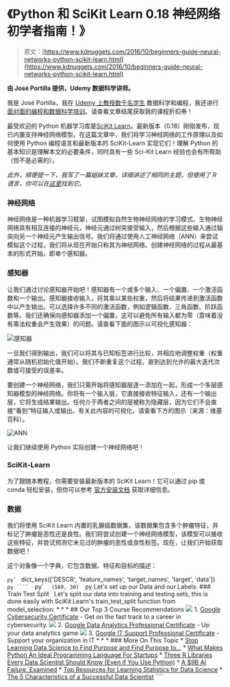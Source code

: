 # 《Python 和 SciKit Learn 0.18 神经网络初学者指南！》

> 原文：[https://www.kdnuggets.com/2016/10/beginners-guide-neural-networks-python-scikit-learn.html](https://www.kdnuggets.com/2016/10/beginners-guide-neural-networks-python-scikit-learn.html)

**由 José Portilla 提供，Udemy 数据科学讲师。**

我是 José Portilla，我在 [Udemy 上教授数千名学生](https://www.udemy.com/python-for-data-science-and-machine-learning-bootcamp/?couponCode=KDNUGGETSPY) 数据科学和编程，我还进行 [面对面的编程和数据科学培训](www.pieriandata.com)。请查看文章结尾获取我的课程折扣券！

最受欢迎的 Python 机器学习库是[SciKit Learn](http://scikit-learn.org/)。最新版本（0.18）刚刚发布，现已内置支持神经网络模型。在这篇文章中，我们将学习神经网络的工作原理以及如何使用 Python 编程语言和最新版本的 SciKit-Learn 实现它们！理解 Python 的基本知识是理解本文的必要条件，同时具有一些 Sci-Kit Learn 经验也会有所帮助（但不是必需的）。

*此外，顺便提一下，我写了一篇姐妹文章，详细讲述了相同的主题，但使用了 R 语言，你可以在[这里](/2016/08/begineers-guide-neural-networks-r.html)找到它。*

### 神经网络

神经网络是一种机器学习框架，试图模拟自然生物神经网络的学习模式。生物神经网络具有相互连接的神经元，神经元通过树突接受输入，然后根据这些输入通过轴突向另一个神经元产生输出信号。我们将通过使用人工神经网络（ANN）来尝试模拟这个过程，我们将从现在开始只称其为神经网络。创建神经网络的过程从最基本的形式开始，即单个感知器。

### 感知器

让我们通过讨论感知器开始吧！感知器有一个或多个输入、一个偏置、一个激活函数和一个输出。感知器接收输入，将其乘以某些权重，然后将结果传递到激活函数中以产生输出。可以选择许多不同的激活函数，例如逻辑函数、三角函数、阶跃函数等。我们还确保向感知器添加一个偏置，这可以避免所有输入都为零（意味着没有乘法权重会产生效果）的问题。请查看下面的图示以可视化感知器：

![感知器](../Images/69a72f3fc8c8769ca45c4f6f4af93290.png)

一旦我们得到输出，我们可以将其与已知标签进行比较，并相应地调整权重（权重通常从随机初始化值开始）。我们不断重复这个过程，直到达到允许的最大迭代次数或可接受的误差率。

要创建一个神经网络，我们只需开始将感知器层逐一添加在一起，形成一个多层感知器模型的神经网络。你将有一个输入层，它直接接收特征输入，还有一个输出层，它将生成结果输出。任何介于两者之间的层被称为隐藏层，因为它们不会直接“看到”特征输入或输出。有关此内容的可视化，请查看下方的图示（来源：维基百科）。

![ANN](../Images/a2b9be4c6961af29d8ecd46eeff7b949.png)

让我们继续使用 Python 实际创建一个神经网络吧！

### SciKit-Learn

为了跟随本教程，你需要安装最新版本的 SciKit Learn！它可以通过 pip 或 conda 轻松安装，但你可以参考 [官方安装文档](http://scikit-learn.org/stable/install.html) 获取详细信息。

### 数据

我们将使用 SciKit Learn 内置的乳腺癌数据集，该数据集包含多个肿瘤特征，并标记了肿瘤是恶性还是良性。我们将尝试创建一个神经网络模型，该模型可以接收这些特征，并尝试预测它未见过的肿瘤的恶性或良性标签。现在，让我们开始获取数据吧！

这个对象像一个字典，它包含数据、特征和目标的描述：

```py` ```   dict_keys(['DESCR', 'feature_names', 'target_names', 'target', 'data'])   ```py ````  ```py` ```   (569, 30)   ```py    Let's set up our Data and our Labels:    ### Train Test Split      Let's split our data into training and testing sets, this is done easily with SciKit Learn's train_test_split function from model_selection:    * * *      ## Our Top 3 Course Recommendations      ![](../Images/0244c01ba9267c002ef39d4907e0b8fb.png) 1\. [Google Cybersecurity Certificate](https://www.kdnuggets.com/google-cybersecurity) - Get on the fast track to a career in cybersecurity.    ![](../Images/e225c49c3c91745821c8c0368bf04711.png) 2\. [Google Data Analytics Professional Certificate](https://www.kdnuggets.com/google-data-analytics) - Up your data analytics game    ![](../Images/0244c01ba9267c002ef39d4907e0b8fb.png) 3\. [Google IT Support Professional Certificate](https://www.kdnuggets.com/google-itsupport) - Support your organization in IT    * * *      ### More On This Topic    *   [Stop Learning Data Science to Find Purpose and Find Purpose to…](https://www.kdnuggets.com/2021/12/stop-learning-data-science-find-purpose.html) *   [What Makes Python An Ideal Programming Language For Startups](https://www.kdnuggets.com/2021/12/makes-python-ideal-programming-language-startups.html) *   [Three R Libraries Every Data Scientist Should Know (Even if You Use Python)](https://www.kdnuggets.com/2021/12/three-r-libraries-every-data-scientist-know-even-python.html) *   [A $9B AI Failure, Examined](https://www.kdnuggets.com/2021/12/9b-ai-failure-examined.html) *   [Top Resources for Learning Statistics for Data Science](https://www.kdnuggets.com/2021/12/springboard-top-resources-learn-data-science-statistics.html) *   [The 5 Characteristics of a Successful Data Scientist](https://www.kdnuggets.com/2021/12/5-characteristics-successful-data-scientist.html) ````
